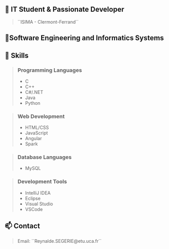 <!DOCTYPE html>
<html lang="en">
<head>
    <meta charset="UTF-8">
    <meta name="viewport" content="width=device-width, initial-scale=0.5">
</head>
<body>

<h2>🚀 IT Student & Passionate Developer</h2>

<blockquote>
    <p>``ISIMA - Clermont-Ferrand``</p>
</blockquote>

<h2>🌱Software Engineering and Informatics Systems </h2>

<h2>💼 Skills</h2>

<blockquote>
    <h3>Programming Languages</h3>
    <ul>
        <li>C</li>
        <li>C++</li>
        <li>C#/.NET</li>
        <li>Java</li>
        <li>Python</li>
    </ul>
</blockquote>
<blockquote>
    <h3>Web Development</h3>
    <ul>
        <li>HTML/CSS</li>
        <li>JavaScript</li>
        <li>Angular</li>
        <li>Spark</li>
    </ul>
</blockquote>
<blockquote>
    <h3>Database Languages</h3>
    <ul>
        <li>MySQL</li>
    </ul>
</blockquote>
<blockquote>
    <h3>Development Tools</h3>
    <ul>
        <li>IntelliJ IDEA</li>
        <li>Eclipse</li>
        <li>Visual Studio</li>
        <li>VSCode</li>
    </ul>
</blockquote>

<h2>📫 Contact</h2>

<blockquote>
    <p>Email: ``Reynalde.SEGERIE@etu.uca.fr``</p>
</blockquote>

</body>
</html>
